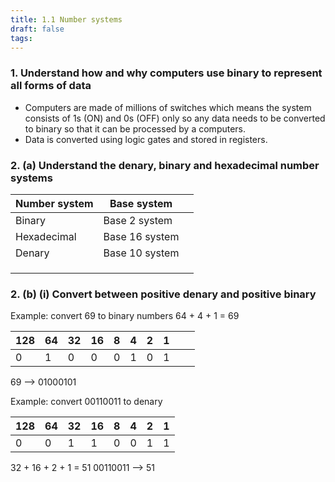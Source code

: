 ```yaml
---
title: 1.1 Number systems
draft: false
tags:
---
```

  ### 1. Understand how and why computers use binary to represent all forms of data
-  Computers are made of millions of switches which means the system consists of 1s (ON) and 0s (OFF) only so any data needs to be converted to binary so that it can be processed by a computers.
- Data is converted using logic gates and stored in registers.
 ### 2. (a) Understand the denary, binary and hexadecimal number systems

| Number system | Base system    |     |
| ------------- | -------------- | --- |
| Binary        | Base 2 system  |     |
| Hexadecimal   | Base 16 system |     |
| Denary        | Base 10 system |     |
|               |                |     |
|               |                |     |
|               |                |     |
### 2. (b) (i) Convert between positive denary and positive binary

Example: convert 69 to binary numbers
64 + 4 + 1 = 69

| 128 | 64  | 32  | 16  | 8   | 4   | 2   | 1   |     |     |
| --- | --- | --- | --- | --- | --- | --- | --- | --- | --- |
| 0   | 1   | 0   | 0   | 0   | 1   | 0   | 1   |     |     |
69 --> 01000101

Example: convert 00110011 to denary

| 128 | 64  | 32  | 16  | 8   | 4   | 2   | 1   |
| --- | --- | --- | --- | --- | --- | --- | --- |
| 0   | 0   | 1   | 1   | 0   | 0   | 1   | 1   |
32 + 16 + 2 + 1 = 51
00110011 --> 51